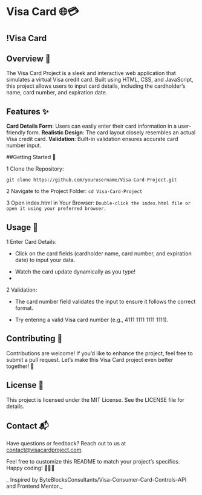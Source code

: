 # Visa Card 🌐💳

## !Visa Card

## Overview 📝
The Visa Card Project is a sleek and interactive web application that simulates a virtual Visa credit card. Built using HTML, CSS, and JavaScript, this project allows users to input card details, including the cardholder’s name, card number, and expiration date.

## Features ✨
**Card Details Form**: Users can easily enter their card information in a user-friendly form.
**Realistic Design**: The card layout closely resembles an actual Visa credit card.
**Validation**: Built-in validation ensures accurate card number input.

##Getting Started 🚀

1 Clone the Repository:

```git clone https://github.com/yourusername/Visa-Card-Project.git```

2 Navigate to the Project Folder:
```cd Visa-Card-Project```

3 Open index.html in Your Browser:
```Double-click the index.html file or open it using your preferred browser.```

## Usage 🌟

1 Enter Card Details:
* Click on the card fields (cardholder name, card number, and expiration date) to input your data.
- Watch the card update dynamically as you type!
- 
2 Validation:
  
* The card number field validates the input to ensure it follows the correct format.
- Try entering a valid Visa card number (e.g., 4111 1111 1111 1111).
  
 ## Contributing 🤝
 
Contributions are welcome! If you’d like to enhance the project, feel free to submit a pull request. Let’s make this Visa Card project even better together! 🙌

## License 📄
This project is licensed under the MIT License. See the LICENSE file for details.

## Contact 📬
Have questions or feedback? Reach out to us at contact@visacardproject.com.

Feel free to customize this README to match your project’s specifics. Happy coding! 🎉👩‍💻

_ Inspired by ByteBlocksConsultants/Visa-Consumer-Card-Controls-API and Frontend Mentor._
